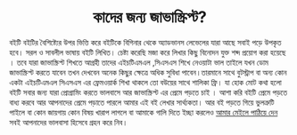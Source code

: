 <h1 align="center">কাদের জন্য জাভাস্ক্রিপ্ট?</h1>
বইটি বইটির বৈশিষ্ট্যের উপর ভিত্তি করে বইটিকে বিগিনার থেকে অ্যাডভানস লেভেলের যারা আছে সবাই পড়ে উপকৃত হবে। সরল ও সাবলীল ভাষায় বইটি লিখিত। চেষ্টা করেছি মজা করে লিখার কিছু বিনোদন যুক্ত শব্দ প্রয়োগ করা হয়েছে । তবে যারা জাভাস্ক্রিপ্ট শিখতে আগ্রহী তাদের এইচটিএমএল ,সিএসএস শিখে নেওয়াটা ভাল তাইলে যখন ডোম জাভাস্ক্রিপ্ট করতে যাবেন তখন দেখবেন অনেক কিছুর ক্ষেত্রে অধিক সুবিধা পাবেন।তারমানে সাথে বুটস্ট্রাপ বা অন্য কোন একটা এইচটিএমএল সিএসএস এর ফ্রেমওয়ার্ক শিখা থাকলে তো বউয়ের সাথে শালিকা ফ্রি। যা হোক মোট কথা হলো বইটি সবার জন্য যারা প্রোগ্রামিং করতে ভালবাসে আর জাভাস্ক্রিপ্ট এর প্রেমে পড়তে চাই । আশা করি বইটি প্রেমে পড়তে বাধ্য করবে আর আপনাদের প্রেমে পড়াতে পারলে আমার এই বই লেখার সার্থ্যকতা। আর বই পড়তে গিয়ে ভুলত্রুটি পাইলে বা কোন জায়গায় কোন বিষয় খারাপ লাগলে বা আমাকে গালি দিতে ইচ্ছা করলেও <a href="mailto:pro.nipu@gmail.com" title="ক্লিক করেন মেইল পাবেন">আমার মেইলে পাঠিয়ে দেন</a> সবই আপনাদের ভালবাসা হিসেবে গ্রহন করে নিব। 
